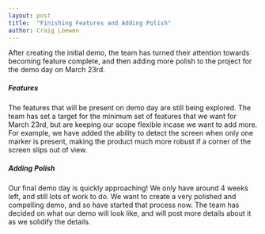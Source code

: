 ```yaml
---
layout: post
title:  "Finishing Features and Adding Polish"
author: Craig Loewen
---
```


After creating the initial demo, the team has turned their attention towards becoming feature complete, and then adding more polish to the project for the demo day on March 23rd. 

##### Features

The features that will be present on demo day are still being explored. The team has set a target for the minimum set of features that we want for March 23rd, but are keeping our scope flexible incase we want to add more. For example, we have added the ability to detect the screen when only one marker is present, making the product much more robust if a corner of the screen slips out of view.

##### Adding Polish

Our final demo day is quickly approaching! We only have around 4 weeks left, and still lots of work to do. We want to create a very polished and compelling demo, and so have started that process now. The team has decided on what our demo will look like, and will post more details about it as we solidify the details.